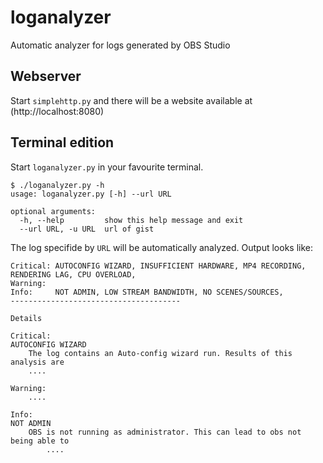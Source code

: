 # loganalyzer
Automatic analyzer for logs generated by OBS Studio


## Webserver
Start `simplehttp.py` and there will be a website available at (http://localhost:8080)

## Terminal edition
Start `loganalyzer.py` in your favourite terminal.

```
$ ./loganalyzer.py -h
usage: loganalyzer.py [-h] --url URL

optional arguments:
  -h, --help         show this help message and exit
  --url URL, -u URL  url of gist
```

The log specifide by `URL` will be automatically analyzed. Output looks like:
```
Critical: AUTOCONFIG WIZARD, INSUFFICIENT HARDWARE, MP4 RECORDING, RENDERING LAG, CPU OVERLOAD, 
Warning:
Info:     NOT ADMIN, LOW STREAM BANDWIDTH, NO SCENES/SOURCES, 
--------------------------------------
 
Details

Critical:
AUTOCONFIG WIZARD
    The log contains an Auto-config wizard run. Results of this analysis are
 	....

Warning:
	....

Info:
NOT ADMIN
    OBS is not running as administrator. This can lead to obs not being able to
    	....
```


